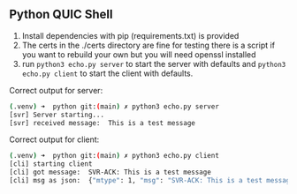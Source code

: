 ## Python QUIC Shell

1. Install dependencies with pip (requirements.txt) is provided
2. The certs in the ./certs directory are fine for testing there is a script if you want to rebuild your own but you will need openssl installed
3. run `python3 echo.py server` to start the server with defaults and `python3 echo.py client` to start the client with defaults.

Correct output for server:

```sh
(.venv) ➜  python git:(main) ✗ python3 echo.py server
[svr] Server starting...
[svr] received message:  This is a test message
```

Correct output for client:


```sh
(.venv) ➜  python git:(main) ✗ python3 echo.py client
[cli] starting client
[cli] got message:  SVR-ACK: This is a test message
[cli] msg as json:  {"mtype": 1, "msg": "SVR-ACK: This is a test message", "sz": 31}
```